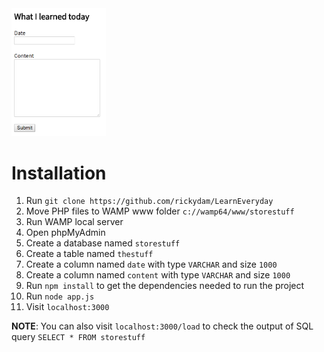 <img src="https://raw.githubusercontent.com/rickydam/LearnEveryday/master/images/screenshot.png" width="30%">

# Installation

1. Run ```git clone https://github.com/rickydam/LearnEveryday```
2. Move PHP files to WAMP www folder ```c://wamp64/www/storestuff```
3. Run WAMP local server
4. Open phpMyAdmin
5. Create a database named ```storestuff```
6. Create a table named ```thestuff```
7. Create a column named ```date``` with type ```VARCHAR``` and size ```1000```
8. Create a column named ```content``` with type ```VARCHAR``` and size ```1000```
9. Run ```npm install``` to get the dependencies needed to run the project
10. Run ```node app.js```
11. Visit ```localhost:3000```

**NOTE**: You can also visit ```localhost:3000/load``` to check the output of SQL query ```SELECT * FROM storestuff```
